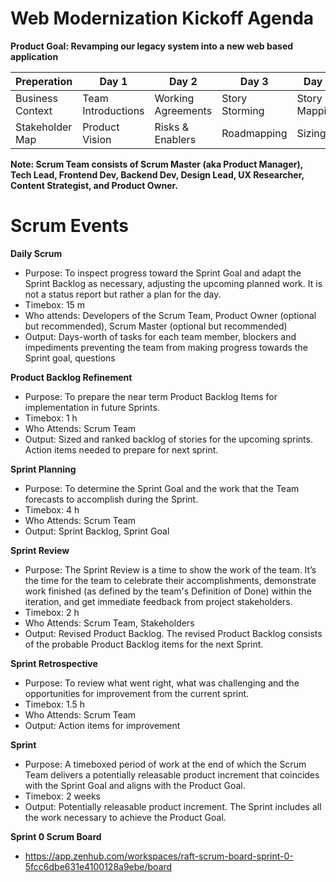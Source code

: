 # Web Modernization Kickoff Agenda

**Product Goal: Revamping our legacy system into a new web based application**

| **Preperation**  | **Day 1**          | **Day 2**          | **Day 3**        | **Day 4**        | **Day 5**              |
| ---------------- | ------------------ | ------------------ | ---------------- | ---------------- | ----------------       |
| Business Context | Team Introductions | Working Agreements | Story Storming   | Story Mapping    | Re-plan Plan           |
| Stakeholder Map  | Product Vision     | Risks & Enablers   | Roadmapping      | Sizing           | Planning Retrospective |

**Note: Scrum Team consists of Scrum Master (aka Product Manager), Tech Lead, Frontend Dev, Backend Dev, Design Lead, UX Researcher, Content Strategist, and Product Owner.**

# Scrum Events

**Daily Scrum**    
- Purpose: To inspect progress toward the Sprint Goal and adapt the Sprint Backlog as necessary, adjusting the upcoming planned work. It is not a status report but rather a plan for the day.
- Timebox: 15 m
- Who attends: Developers of the Scrum Team, Product Owner (optional but recommended), Scrum Master (optional but recommended)   
- Output: Days-worth of tasks for each team member, blockers and impediments preventing the team from making progress towards the Sprint goal, questions

**Product Backlog Refinement**
- Purpose: To prepare the near term Product Backlog Items for implementation in future Sprints.
- Timebox: 1 h
- Who Attends: Scrum Team
- Output: Sized and ranked backlog of stories for the upcoming sprints. Action items needed to prepare for next sprint.

**Sprint Planning** 
- Purpose: To determine the Sprint Goal and the work that the Team forecasts to accomplish during the Sprint.
- Timebox: 4 h
- Who Attends: Scrum Team
- Output: Sprint Backlog, Sprint Goal

**Sprint Review** 
- Purpose: The Sprint Review is a time to show the work of the team. It’s the time for the team to celebrate their accomplishments, demonstrate work finished (as defined by the team's Definition of Done) within the iteration, and get immediate feedback from project stakeholders. 
- Timebox: 2 h
- Who Attends: Scrum Team, Stakeholders
- Output: Revised Product Backlog. The revised Product Backlog consists of the probable Product Backlog items for the next Sprint.

**Sprint Retrospective** 
- Purpose: To review what went right, what was challenging and the opportunities for improvement from the current sprint.
- Timebox: 1.5 h
- Who Attends: Scrum Team
- Output: Action items for improvement

**Sprint**     
- Purpose: A timeboxed period of work at the end of which the Scrum Team delivers a potentially releasable product increment that coincides with the Sprint Goal and aligns with the Product Goal.
- Timebox: 2 weeks
- Output: Potentially releasable product increment. The Sprint includes all the work necessary to achieve the Product Goal.

**Sprint 0 Scrum Board**
- https://app.zenhub.com/workspaces/raft-scrum-board-sprint-0-5fcc6dbe631e4100128a9ebe/board
